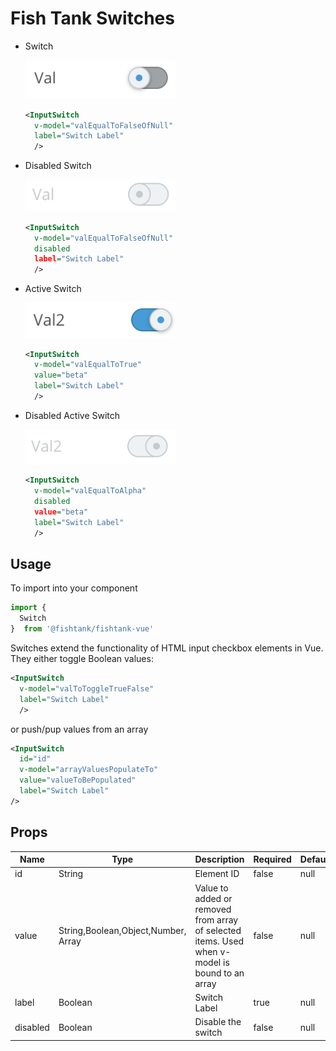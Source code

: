 # Fish Tank Switches

  - Switch

    <img src="../../assets/ft-switch.png" width="50%" alt="Fish Tank Plain Switch">
    
    ```xml
    <InputSwitch 
      v-model="valEqualToFalseOfNull"
      label="Switch Label"
      />
    ```

  - Disabled Switch

    <img src="../../assets/ft-switch-disabled.png" width="50%" alt="Fish Tank Plain Switch">
    
    ```xml
    <InputSwitch 
      v-model="valEqualToFalseOfNull"
      disabled
      label="Switch Label"
      />
    ```
 
  - Active Switch

    <img src="../../assets/ft-switch-active.png" width="50%" alt="Fish Tank Plain Switch">
    
    ```xml
    <InputSwitch 
      v-model="valEqualToTrue"
      value="beta" 
      label="Switch Label"
      />
    ```

  - Disabled Active Switch

    <img src="../../assets/ft-switch-active-disabled.png" width="50%" alt="Fish Tank Plain Switch">
    
    ```xml
    <InputSwitch 
      v-model="valEqualToAlpha"
      disabled
      value="beta" 
      label="Switch Label"
      />
    ```

## Usage

To import into your component

```js
import { 
  Switch 
}  from '@fishtank/fishtank-vue'
```

Switches extend the functionality of HTML input checkbox elements in Vue. They either toggle Boolean values:

```xml
<InputSwitch 
  v-model="valToToggleTrueFalse"
  label="Switch Label"
  />
```

or push/pup values from an array

```xml
<InputSwitch 
  id="id"
  v-model="arrayValuesPopulateTo"
  value="valueToBePopulated"
  label="Switch Label"
/>
```
## Props

<table>
  <thead>
    <th>Name</th>
    <th>Type</th>
    <th>Description</th>
    <th>Required</th>
    <th>Default</th>
  </thead>
  <tr>
    <td>id</td>
    <td>String</td>
    <td>Element ID</td>
    <td>false</td>
    <td>null</td>
  </tr>
  <tr>
    <td>value</td>
    <td>String,Boolean,Object,Number, Array</td>
    <td>Value to added or removed from array of selected items. Used when v-model is bound to an array</td>
    <td>false</td>
    <td>null</td>
  </tr>
  <tr>
    <td>label</td>
    <td>Boolean</td>
    <td>Switch Label</td>
    <td>true</td>
    <td>null</td>
  </tr>
  <tr>
    <td>disabled</td>
    <td>Boolean</td>
    <td>Disable the switch</td>
    <td>false</td>
    <td>null</td>
  </tr>
</table>